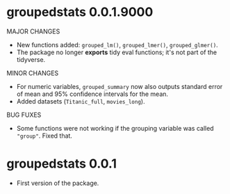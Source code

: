 # groupedstats 0.0.1.9000

MAJOR CHANGES
  - New functions added: `grouped_lm()`, `grouped_lmer()`, `grouped_glmer()`.
  - The package no longer **exports** tidy eval functions; it's not part of the tidyverse.

MINOR CHANGES
  - For numeric variables, `grouped_summary` now also outputs standard error of
    mean and 95% confidence intervals for the mean.
  - Added datasets (`Titanic_full`, `movies_long`).
  
BUG FUXES
  - Some functions were not working if the grouping variable was called `"group"`. Fixed that.
  
# groupedstats 0.0.1

* First version of the package.
